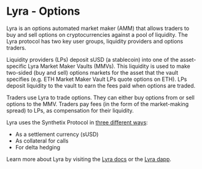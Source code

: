 # Lyra - Options

Lyra is an options automated market maker (AMM) that allows traders to buy and sell options on cryptocurrencies against a pool of liquidity. The Lyra protocol has two key user groups, liquidity providers and options traders.

Liquidity providers (LPs) deposit sUSD (a stablecoin) into one of the asset-specific Lyra Market Maker Vaults (MMVs). This liquidity is used to make two-sided (buy and sell) options markets for the asset that the vault specifies (e.g. ETH Market Maker Vault LPs quote options on ETH). LPs deposit liquidity to the vault to earn the fees paid when options are traded.

Traders use Lyra to trade options. They can either buy options from or sell options to the MMV. Traders pay fees (in the form of the market-making spread) to LPs, as compensation for their liquidity.

Lyra uses the Synthetix Protocol in [three different ways](https://docs.lyra.finance/overview/how-does-lyra-work/synthetix):

* As a settlement currency (sUSD)
* As collateral for calls
* For delta hedging

Learn more about Lyra by visiting the [Lyra docs](https://docs.lyra.finance/developers/contracts) or the [Lyra dapp](https://app.lyra.finance/#/portfolio).
